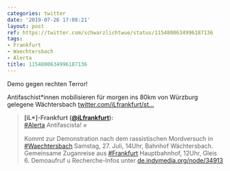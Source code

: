 ```yaml
---
categories: twitter
date: '2019-07-26 17:08:21'
layout: post
ref: https://twitter.com/schwarzlichtwue/status/1154800634996187136
tags:
- Frankfurt
- Waechtersbach
- Alerta
title: 1154800634996187136
---
```

Demo gegen rechten Terror!



Antifaschist\*innen mobilisieren für morgen ins 80km von Würzburg gelegene Wächtersbach [twitter.com/iLfrankfurt/st…](https://twitter.com/iLfrankfurt/status/1154702696055791617) 
> <b>[iL*]-Frankfurt ([@iLfrankfurt](https://twitter.com/iLfrankfurt)):</b>  
>[#Alerta](/t/alerta) Antifascista! ✊  
>  
>Kommt zur Demonstration nach dem rassistischen Mordversuch in [#Waechtersbach](/t/waechtersbach)  Samstag, 27. Juli, 14Uhr, Bahnhof Wächtersbach. Gemeinsame Zuganreise aus [#Frankfurt](/t/frankfurt)  Hauptbahnhof, 12Uhr, Gleis 6. Demoaufruf u Recherche-Infos unter [de.indymedia.org/node/34913](http://de.indymedia.org/node/34913)    

